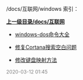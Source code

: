 /docs/互联网/windows 索引：


**[上一级目录/docs/互联网](/docs/互联网/index.md)**

- [windows-dos命令大全](/docs/互联网/windows/windows-dos命令大全.md)

- [修复Cortana搜索空白问题](/docs/互联网/windows/修复Cortana搜索空白问题.md)

- [修改键盘映射方法](/docs/互联网/windows/修改键盘映射方法.md)


<font size=2 color='grey'> 2020-03-12 01:45 </font>